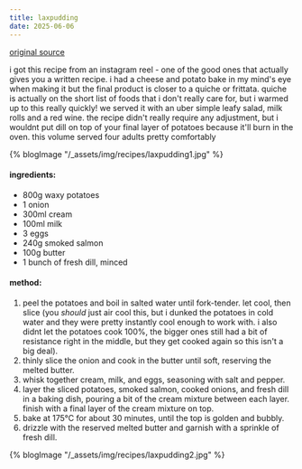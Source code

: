 ```yaml
---
title: laxpudding
date: 2025-06-06
---
```


[original source](https://www.instagram.com/p/DCE3Y40MTCZ/)

i got this recipe from an instagram reel - one of the good ones that actually gives you a written recipe. i had a cheese and potato bake in my mind's eye when making it but the final product is closer to a quiche or frittata. quiche is actually on the short list of foods that i don't really care for, but i warmed up to this really quickly! we served it with an uber simple leafy salad, milk rolls and a red wine. the recipe didn't really require any adjustment, but i wouldnt put dill on top of your final layer of potatoes because it'll burn in the oven. this volume served four adults pretty comfortably

{% blogImage "/_assets/img/recipes/laxpudding1.jpg" %}

#### ingredients:
- 800g waxy potatoes
- 1 onion
- 300ml cream
- 100ml milk
- 3 eggs
- 240g smoked salmon
- 100g butter
- 1 bunch of fresh dill, minced

#### method:
1. peel the potatoes and boil in salted water until fork-tender. let cool, then slice (you _should_ just air cool this, but i dunked the potatoes in cold water and they were pretty instantly cool enough to work with. i also didnt let the potatoes cook 100%, the bigger ones still had a bit of resistance right in the middle, but they get cooked again so this isn't a big deal).
2. thinly slice the onion and cook in the butter until soft, reserving the melted butter.
3. whisk together cream, milk, and eggs, seasoning with salt and pepper.
4. layer the sliced potatoes, smoked salmon, cooked onions, and fresh dill in a baking dish, pouring a bit of the cream mixture between each layer. finish with a final layer of the cream mixture on top.
5. bake at 175°C for about 30 minutes, until the top is golden and bubbly.
6. drizzle with the reserved melted butter and garnish with a sprinkle of fresh dill.

{% blogImage "/_assets/img/recipes/laxpudding2.jpg" %}
